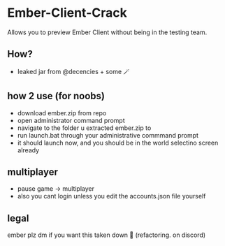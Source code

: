 # Ember-Client-Crack
Allows you to preview Ember Client without being in the testing team.

## How?

- leaked jar from @decencies + some 🪄

## how 2 use (for noobs)
- download ember.zip from repo
- open administrator command prompt
- navigate to the folder u extracted ember.zip to
- run launch.bat through your administrative commmand prompt
- it should launch now, and you should be in the world selectino screen already

## multiplayer
- pause game -> multiplayer
- also you cant login unless you edit the accounts.json file yourself

## legal
ember plz dm if you want this taken down 🙏 (refactoring. on discord)
